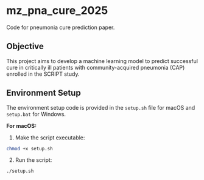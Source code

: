 # mz_pna_cure_2025
Code for pneumonia cure prediction paper. 

## Objective
This project aims to develop a machine learning model to predict successful cure in critically ill patients with community-acquired pneumonia (CAP) enrolled in the SCRIPT study.

## Environment Setup

The environment setup code is provided in the `setup.sh` file for macOS and `setup.bat` for Windows.

**For macOS:**

1. Make the script executable: 
```bash
chmod +x setup.sh
```

2. Run the script:
```bash
./setup.sh
```
